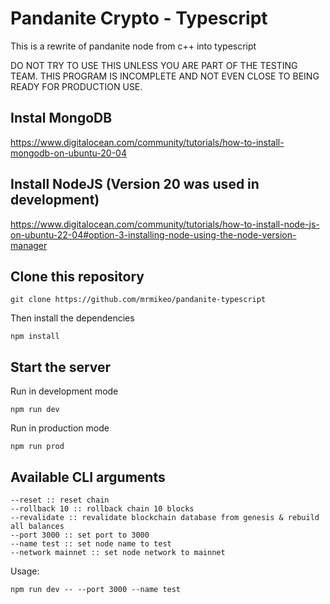 # Pandanite Crypto - Typescript

This is a rewrite of pandanite node from c++ into typescript

DO NOT TRY TO USE THIS UNLESS YOU ARE PART OF THE TESTING TEAM.  THIS PROGRAM IS INCOMPLETE AND NOT EVEN CLOSE TO BEING READY FOR PRODUCTION USE.

## Instal MongoDB

https://www.digitalocean.com/community/tutorials/how-to-install-mongodb-on-ubuntu-20-04

## Install NodeJS (Version 20 was used in development)

https://www.digitalocean.com/community/tutorials/how-to-install-node-js-on-ubuntu-22-04#option-3-installing-node-using-the-node-version-manager

## Clone this repository

```
git clone https://github.com/mrmikeo/pandanite-typescript
```

Then install the dependencies

```
npm install
```

## Start the server

Run in development mode

```
npm run dev
```

Run in production mode 

```
npm run prod
```

## Available CLI arguments

```
--reset :: reset chain
--rollback 10 :: rollback chain 10 blocks
--revalidate :: revalidate blockchain database from genesis & rebuild all balances
--port 3000 :: set port to 3000
--name test :: set node name to test
--network mainnet :: set node network to mainnet
```

Usage:
```
npm run dev -- --port 3000 --name test
```